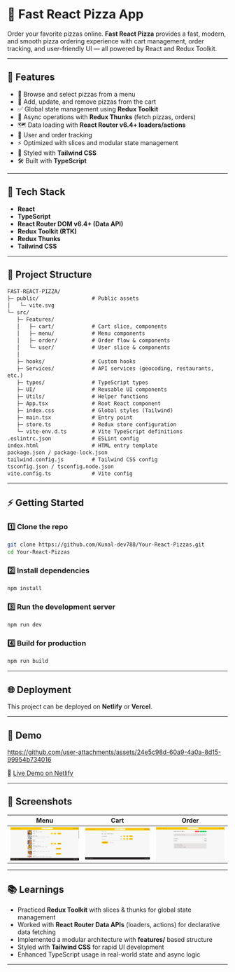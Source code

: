 # 🍕 Fast React Pizza App

Order your favorite pizzas online. **Fast React Pizza** provides a fast, modern, and smooth pizza ordering experience with cart management, order tracking, and user-friendly UI — all powered by React and Redux Toolkit.

---

## 🚀 Features

* 🍕 Browse and select pizzas from a menu
* 🛒 Add, update, and remove pizzas from the cart
* ✅ Global state management using **Redux Toolkit**
* 🔄 Async operations with **Redux Thunks** (fetch pizzas, orders)
* 🗺️ Data loading with **React Router v6.4+ loaders/actions**
* 👤 User and order tracking
* ⚡ Optimized with slices and modular state management
* 🎨 Styled with **Tailwind CSS**
* 🛠️ Built with **TypeScript**

---

## 🧰 Tech Stack

* **React**
* **TypeScript**
* **React Router DOM v6.4+ (Data API)**
* **Redux Toolkit (RTK)**
* **Redux Thunks**
* **Tailwind CSS**

---

## 📂 Project Structure

```
FAST-REACT-PIZZA/
├─ public/                 # Public assets
│   └─ vite.svg
└─ src/
   ├─ Features/
   │   ├─ cart/            # Cart slice, components
   │   ├─ menu/            # Menu components
   │   ├─ order/           # Order flow & components
   │   └─ user/            # User slice & components
   │
   ├─ hooks/               # Custom hooks
   ├─ Services/            # API services (geocoding, restaurants, etc.)
   ├─ types/               # TypeScript types
   ├─ UI/                  # Reusable UI components
   ├─ Utils/               # Helper functions
   ├─ App.tsx              # Root React component
   ├─ index.css            # Global styles (Tailwind)
   ├─ main.tsx             # Entry point
   ├─ store.ts             # Redux store configuration
   └─ vite-env.d.ts        # Vite TypeScript definitions
.eslintrc.json             # ESLint config
index.html                 # HTML entry template
package.json / package-lock.json
tailwind.config.js         # Tailwind CSS config
tsconfig.json / tsconfig.node.json
vite.config.ts             # Vite config
```

---

## ⚡ Getting Started

### 1️⃣ Clone the repo

```bash
git clone https://github.com/Kunal-dev788/Your-React-Pizzas.git
cd Your-React-Pizzas
```

### 2️⃣ Install dependencies

```bash
npm install
```

### 3️⃣ Run the development server

```bash
npm run dev
```

### 4️⃣ Build for production

```bash
npm run build
```

---

## 🌐 Deployment

This project can be deployed on **Netlify** or **Vercel**.

---

## 🎥 Demo

https://github.com/user-attachments/assets/24e5c98d-60a9-4a0a-8d15-99954b734016

🔗 [Live Demo on Netlify](https://youreactpizzas.netlify.app/)

---

## 📸 Screenshots

| Menu                                  | Cart                                  | Order                                   |
| ------------------------------------- | ------------------------------------- | --------------------------------------- |
| ![Menu](./public/Screenshots/Home-Menu.png) | ![Cart](./public/Screenshots/Cart.png) | ![Order](./public/Screenshots/Order-Page.png) |

---

## 📚 Learnings

* Practiced **Redux Toolkit** with slices & thunks for global state management
* Worked with **React Router Data APIs** (loaders, actions) for declarative data fetching
* Implemented a modular architecture with **features/** based structure
* Styled with **Tailwind CSS** for rapid UI development
* Enhanced TypeScript usage in real-world state and async logic

---
